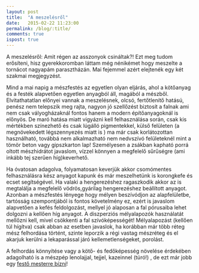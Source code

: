 ```yaml
---
layout: post
title:  "A meszelésről"
date:   2015-02-22 11:23:00
permalink: /blog/:title/
comments: true
ispost: true
---
```


A meszelésről: Amit régen az asszonyok csináltak?! Ezt meg tudom erősíteni, hisz gyerekkoromban láttam még nénikémet hogy meszelte a tornácot nagyapám parasztházán. Mai fejemmel azért elejtenék egy két szakmai megjegyzést. 

Mind a mai napig a mészfestés az egyetlen olyan eljárás, ahol a kötőanyag és a festék alapvetően egyetlen anyagból áll, magából a  mészből. Elvitathatatlan előnyei vannak a meszelésnek, olcsó, fertőtlenítő hatású, penész nem telepszik meg rajta, nagyon jó szellőzést biztosít a falnak ami nem csak vályogházaknál fontos hanem a modern építőanyagoknál is előnyös. De maró hatása miatt vigyázni kell felhasználása során, csak kis mértékben színezhető és csak lúgálló pigmentekkel, külső felületen (a megnövekedett légszennyezés miatt is ) ma már csak korlátozottan használható, továbbá nem alkalmazható nem nedvszívó felületeknél mint a tömör beton vagy gipszkarton lap! Személyesen a zsákban kapható porrá oltott mészhidrátot javaslom, vízzel könnyen a megfelelő sűrűségre (ami inkább tej szerűen híg)keverhető. 

Ha óvatosan adagolva, folyamatosan keverjük akkor csomómentes felhasználásra kész anyagot kapunk és már meszelhetünk is korongkefe és ecset segítségével. Ha valaki a hengerezéshez ragaszkodik akkor az is megtalálja a megfelelő vödrös,gyárilag hengerezéshez beállított anyagot. Azonban a mészfestés lényege hogy mélyen beszívódjon az alapfelületbe, tartósság szempontjából is fontos követelmény ez, ezért is javaslom alapvetően a kefés feldolgozást, mellyel jó alaposan a fal pórusaiba lehet dolgozni a kellően híg anyagot. A diszperziós mélyalapozók használatát mellőzni kell, mivel csökkenti a fal szívóképességét! Mélyalapozást (kellően túl hígítva) csak abban az esetben javaslok, ha korábban már több réteg mész felhordása történt, szinte leporzik a régi vastag mészréteg és el akarjuk kerülni a lekaparással járó kellemetlenségeket, porolást. 

A felhordás könnyítése vagy a kötő- és fedőképesség növelése érdekében adagolható is a mészpép lenolajjal, tejjel, kazeinnel (túró!) , de ezt  már jobb egy [festő mesterre bízni][szakember]!

[szakember]: {{site.baseurl}}/szolgaltatasok

